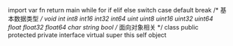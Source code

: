 import
var
fn
return
main
while
for
if
elif
else
switch
case
default
break
/* 基本数据类型 */
void
int
int8
int16
int32
int64
uint
uint8
uint16
uint32
uint64
float
float32
float64
char
string
bool
/* 面向对象相关 */
class
public
protected
private
interface
virtual
super
this
self
object